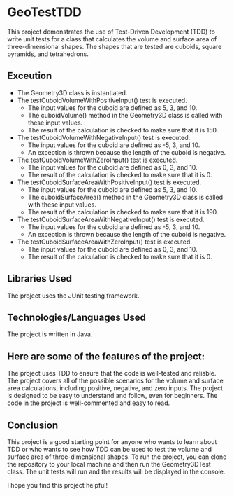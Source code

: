 # GeoTestTDD
This project demonstrates the use of Test-Driven Development (TDD) to write unit tests for a class that calculates the volume and surface area of three-dimensional shapes. The shapes that are tested are cuboids, square pyramids, and tetrahedrons.

## Exceution 
* The Geometry3D class is instantiated.
* The testCuboidVolumeWithPositiveInput() test is executed.
    * The input values for the cuboid are defined as 5, 3, and 10.
    * The cuboidVolume() method in the Geometry3D class is called with these input values.
    * The result of the calculation is checked to make sure that it is 150.
* The testCuboidVolumeWithNegativeInput() test is executed.
    * The input values for the cuboid are defined as -5, 3, and 10.
    * An exception is thrown because the length of the cuboid is negative.
* The testCuboidVolumeWithZeroInput() test is executed.
    * The input values for the cuboid are defined as 0, 3, and 10.
    * The result of the calculation is checked to make sure that it is 0.
* The testCuboidSurfaceAreaWithPositiveInput() test is executed.
    * The input values for the cuboid are defined as 5, 3, and 10.
    * The cuboidSurfaceArea() method in the Geometry3D class is called with these input values.
    * The result of the calculation is checked to make sure that it is 190.
* The testCuboidSurfaceAreaWithNegativeInput() test is executed.
    * The input values for the cuboid are defined as -5, 3, and 10.
    * An exception is thrown because the length of the cuboid is negative.
* The testCuboidSurfaceAreaWithZeroInput() test is executed.
    * The input values for the cuboid are defined as 0, 3, and 10.
    * The result of the calculation is checked to make sure that it is 0.

## Libraries Used
The project uses the JUnit testing framework.

## Technologies/Languages Used
The project is written in Java.

## Here are some of the features of the project:
The project uses TDD to ensure that the code is well-tested and reliable.
The project covers all of the possible scenarios for the volume and surface area calculations, including positive, negative, and zero inputs.
The project is designed to be easy to understand and follow, even for beginners.
The code in the project is well-commented and easy to read.

## Conclusion
This project is a good starting point for anyone who wants to learn about TDD or who wants to see how TDD can be used to test the volume and surface area of three-dimensional shapes.
To run the project, you can clone the repository to your local machine and then run the Geometry3DTest class. The unit tests will run and the results will be displayed in the console.

I hope you find this project helpful!



